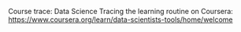 Course trace: Data Science
Tracing the learning routine on Coursera: https://www.coursera.org/learn/data-scientists-tools/home/welcome